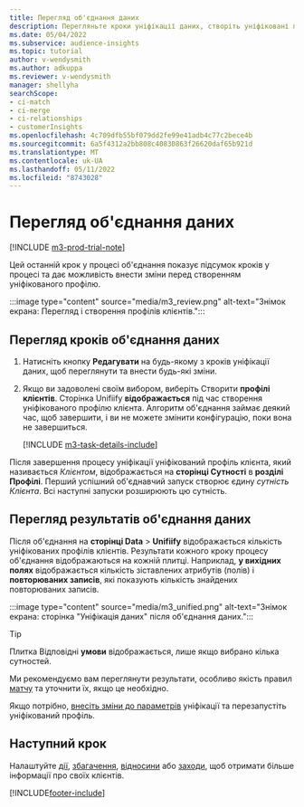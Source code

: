 ```yaml
---
title: Перегляд об'єднання даних
description: Перегляньте кроки уніфікації даних, створіть уніфіковані профілі клієнтів і перегляньте результати
ms.date: 05/04/2022
ms.subservice: audience-insights
ms.topic: tutorial
author: v-wendysmith
ms.author: adkuppa
ms.reviewer: v-wendysmith
manager: shellyha
searchScope:
- ci-match
- ci-merge
- ci-relationships
- customerInsights
ms.openlocfilehash: 4c709dfb55bf079dd2fe99e41adb4c77c2bece4b
ms.sourcegitcommit: 6a5f4312a2bb808c40830863f26620daf65b921d
ms.translationtype: MT
ms.contentlocale: uk-UA
ms.lasthandoff: 05/11/2022
ms.locfileid: "8743028"
---
```

# <a name="review-data-unification"></a>Перегляд об'єднання даних

[!INCLUDE [m3-prod-trial-note](includes/m3-prod-trial-note.md)]

Цей останній крок у процесі об'єднання показує підсумок кроків у процесі та дає можливість внести зміни перед створенням уніфікованого профілю.

:::image type="content" source="media/m3_review.png" alt-text="Знімок екрана: Перегляд і створення профілів клієнтів.":::

## <a name="review-the-data-unification-steps"></a>Перегляд кроків об'єднання даних

1. Натисніть кнопку **Редагувати** на будь-якому з кроків уніфікації даних, щоб переглянути та внести будь-які зміни.

1. Якщо ви задоволені своїм вибором, виберіть Створити **профілі клієнтів**. Сторінка Unifiify **відображається** під час створення уніфікованого профілю клієнта. Алгоритм об'єднання займає деякий час, щоб завершити, і ви не можете змінити конфігурацію, поки вона не завершиться.

   [!INCLUDE [m3-task-details-include](includes/m3-task-details.md)]

Після завершення процесу уніфікації уніфікований профіль клієнта, який називається *Клієнтом*, відображається на **сторінці Сутності** в **розділі Профілі**. Перший успішний об'єднавчий запуск створює єдину *сутність Клієнта*. Всі наступні запуски розширюють цю сутність.

## <a name="review-the-results-of-data-unification"></a>Перегляд результатів об'єднання даних

Після об'єднання на **сторінці Data** > **Unifiify** відображається кількість уніфікованих профілів клієнтів. Результати кожного кроку процесу об'єднання відображаються на кожній плитці. Наприклад, **у вихідних полях** відображається кількість зіставлених атрибутів (полів) і **повторюваних записів**, які показують кількість знайдених повторюваних записів.

:::image type="content" source="media/m3_unified.png" alt-text="Знімок екрана: сторінка &quot;Уніфікація даних&quot; після об'єднання даних.":::

> [!TIP]
> Плитка Відповідні **умови** відображається, лише якщо вибрано кілька сутностей.

Ми рекомендуємо вам переглянути результати, особливо якість правил [матчу](data-unification-update.md#manage-match-rules) та уточнити їх, якщо це необхідно.

Якщо потрібно, [внесіть зміни до параметрів](data-unification-update.md) уніфікації та перезапустіть уніфікований профіль.

## <a name="next-step"></a>Наступний крок

Налаштуйте [дії](activities.md), [збагачення](enrichment-hub.md), [відносини](relationships.md) або [заходи](measures.md), щоб отримати більше інформації про своїх клієнтів.

[!INCLUDE[footer-include](includes/footer-banner.md)]
